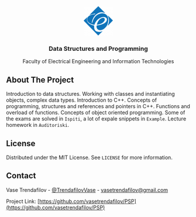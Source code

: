 <!-- PROJECT LOGO -->
<br />
<p align="center">
  <a href=https://feit.ukim.edu.mk/en/subject/data-structures-and-programming>
    <img src="images/logo.png" alt="Logo" width="80" height="80">
  </a>

  <h3 align="center">Data Structures and Programming</h3>

  <p align="center">
    Faculty of Electrical Engineering and Information Technologies
  </p>
</p>

<!-- ABOUT THE PROJECT -->
## About The Project

Introduction to data structures. Working with classes and instantiating objects, complex data types. Introduction to C++. Concepts of programming, structures and references and pointers in C++. Functions and overload of functions. Concepts of object oriented programming. Some of the exams are solved in `Ispiti`, a lot of expale snippets in `Example`. Lecture homework in `Auditoriski`.


<!-- LICENSE -->
## License

Distributed under the MIT License. See `LICENSE` for more information.

<!-- CONTACT -->
## Contact

Vase Trendafilov - [@TrendafilovVase](https://twitter.com/TrendafilovVase) - vasetrendafilov@gmail.com

Project Link: [https://github.com/vasetrendafilov/PSP](https://github.com/vasetrendafilov/PSP)
